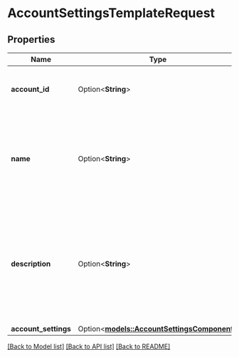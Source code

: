 # AccountSettingsTemplateRequest

## Properties

Name | Type | Description | Notes
------------ | ------------- | ------------- | -------------
**account_id** | Option<**String**> | ID of the account where the template resides. | [optional]
**name** | Option<**String**> | The name of the trusted profile template. This is visible only in the enterprise account. | [optional]
**description** | Option<**String**> | The description of the trusted profile template. Describe the template for enterprise account users. | [optional]
**account_settings** | Option<[**models::AccountSettingsComponent**](AccountSettingsComponent.md)> |  | [optional]

[[Back to Model list]](../README.md#documentation-for-models) [[Back to API list]](../README.md#documentation-for-api-endpoints) [[Back to README]](../README.md)


